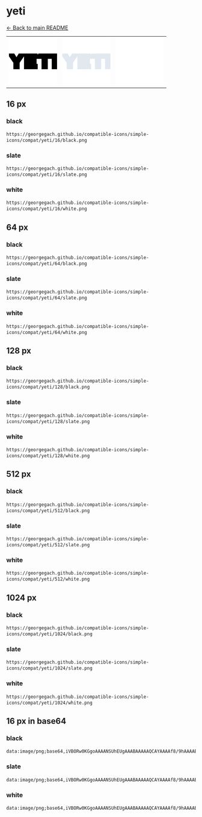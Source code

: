 # yeti

[← Back to main README](../../README.md)

<table><tr>
  <td><img src="./128/black.png" width="128" alt="yeti black icon" /></td>
  <td><img src="./128/slate.png" width="128" alt="yeti slate icon" /></td>
  <td><img src="./128/white.png" width="128" alt="yeti white icon" /></td>
</tr></table>

## 16 px

### black
```
https://georgegach.github.io/compatible-icons/simple-icons/compat/yeti/16/black.png
```

### slate
```
https://georgegach.github.io/compatible-icons/simple-icons/compat/yeti/16/slate.png
```

### white
```
https://georgegach.github.io/compatible-icons/simple-icons/compat/yeti/16/white.png
```

## 64 px

### black
```
https://georgegach.github.io/compatible-icons/simple-icons/compat/yeti/64/black.png
```

### slate
```
https://georgegach.github.io/compatible-icons/simple-icons/compat/yeti/64/slate.png
```

### white
```
https://georgegach.github.io/compatible-icons/simple-icons/compat/yeti/64/white.png
```

## 128 px

### black
```
https://georgegach.github.io/compatible-icons/simple-icons/compat/yeti/128/black.png
```

### slate
```
https://georgegach.github.io/compatible-icons/simple-icons/compat/yeti/128/slate.png
```

### white
```
https://georgegach.github.io/compatible-icons/simple-icons/compat/yeti/128/white.png
```

## 512 px

### black
```
https://georgegach.github.io/compatible-icons/simple-icons/compat/yeti/512/black.png
```

### slate
```
https://georgegach.github.io/compatible-icons/simple-icons/compat/yeti/512/slate.png
```

### white
```
https://georgegach.github.io/compatible-icons/simple-icons/compat/yeti/512/white.png
```

## 1024 px

### black
```
https://georgegach.github.io/compatible-icons/simple-icons/compat/yeti/1024/black.png
```

### slate
```
https://georgegach.github.io/compatible-icons/simple-icons/compat/yeti/1024/slate.png
```

### white
```
https://georgegach.github.io/compatible-icons/simple-icons/compat/yeti/1024/white.png
```

## 16 px in base64

### black
```
data:image/png;base64,iVBORw0KGgoAAAANSUhEUgAAABAAAAAQCAYAAAAf8/9hAAAABmJLR0QA/wD/AP+gvaeTAAAAuUlEQVQ4je3Pv0rCARTF8Y8/CgkhB+lJXBp7iEbHwFfqNVxEyMFBokFBAkeVsMg/SGmiWKEtN/gRLuHqWS73cL7cezjqYGVQwQI3uEUBG5ylcnPk/7ALnEMPa3SwwgBDfOItgju84yuyS3yE7xKjACa4wlNcfQ2whGuM0UcRXewSPKCFUzyisafqcwCwRTtqSsKcxpzFTJDFCb5RTvm/TEYEoI4L1GK/Ry71wV1UaUY1qOJlz7dH/Vc/JuMycRIqymgAAAAASUVORK5CYII=
```

### slate
```
data:image/png;base64,iVBORw0KGgoAAAANSUhEUgAAABAAAAAQCAYAAAAf8/9hAAAABmJLR0QA/wD/AP+gvaeTAAABBElEQVQ4je2RwSqEcRTFf+d+H5NmzJAmmpRsLMQzeBBZqCmv5DVspFhYSBZslBfQCInmG2Sm5vsfi08hO7Z+u9s5595uB/75M+rdFXuGwfC52Z1s9HelmJPTCMXUF18BtL5HPQA18xKvCXVq9f46YsX4XqHcpHnQq00mmK6WuA4ag0uBDY3I0CZQOItV0EvKvI1JNm+goVCStGXTNXqyuXXSRoJrgFhcaJ3Z6Vz2hPDlcnv2+MejKfXs7AoggrTUmbkIaQQQAIp4ADDxCGATImok58LjUtoBEIRdZaoRcoBEeZSRtcdOBx/iqaCORHVVhymLvsryxFYB4JJ9hW5+Xd8/n7wDXY5ssA9zbsUAAAAASUVORK5CYII=
```

### white
```
data:image/png;base64,iVBORw0KGgoAAAANSUhEUgAAABAAAAAQCAYAAAAf8/9hAAAABmJLR0QA/wD/AP+gvaeTAAAAxklEQVQ4je3PvUqDUQyA4SdfFRH/hiKCF+DgTfRCxKEgeEvehosIdXAQcdCl0KFDF1FESosWRYXa45JCkS7i2ndJTk4S8rLg30Qp5RQjHOEEdXxhdabvFVu/ZkfYjFJKD7voYg/PWMIO3lHDRi5ZwxjfKFivcJCf+3hDExN84DPzw7xwiCc0cA9VRNzgFstoR8TlHNUHdDKfRMRdaqqy2M84yFhhJVXGOJ6pT2dCNsAFtnGe7+v0ndLCC65SF87wOOfaBX/lBzfxMHpJ+2/kAAAAAElFTkSuQmCC
```

